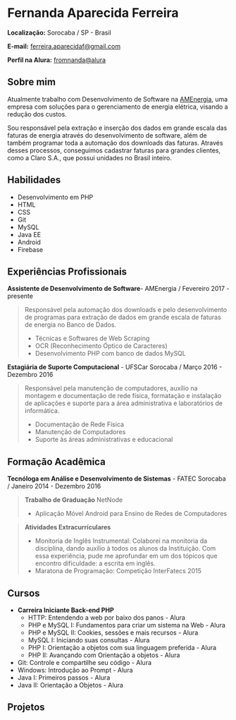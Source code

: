 # Fernanda Aparecida Ferreira

__Localização:__ Sorocaba / SP - Brasil

__E-mail:__ [ferreira.aparecidaf@gmail.com](mailto:ferreira.aparecidaf@gmail.com)

__Perfil na Alura:__ [fromnanda@alura](https://cursos.alura.com.br/user/fromnanda)

## Sobre mim

Atualmente trabalho com Desenvolvimento de Software na [AMEnergia](http://www.amenergia.com.br), uma empresa com soluções para o gerenciamento de energia elétrica, visando a redução dos custos.

Sou responsável pela extração e inserção dos dados em grande escala das faturas de energia através do desenvolvimento de software, além de também programar toda a automação dos downloads das faturas. Através desses processos, conseguimos cadastrar faturas para grandes clientes, como a Claro S.A., que possui unidades no Brasil inteiro.

## Habilidades

- Desenvolvimento em PHP
- HTML
- CSS
- Git
- MySQL
- Java EE
- Android
- Firebase

## Experiências Profissionais

__Assistente de Desenvolvimento de Software__- AMEnergia / Fevereiro 2017 - presente
> Responsável pela automação dos downloads e pelo desenvolvimento de programas para extração de dados em grande escala de faturas de energia no Banco de Dados.
> - Técnicas e Softwares de Web Scraping
> - OCR (Reconhecimento Óptico de Caracteres) 
> - Desenvolvimento PHP com banco de dados MySQL

__Estagiária de Suporte Computacional__ - UFSCar Sorocaba / Março 2016 - Dezembro 2016
> Responsável pela manutenção de computadores, auxílio na montagem e documentação de rede física, formatação e instalação de aplicações e  suporte para a área administrativa e laboratórios de informática. 
> - Documentação de Rede Física
> - Manutenção de Computadores
> - Suporte às áreas administrativas e educacional

## Formação Acadêmica

__Tecnóloga em Análise e Desenvolvimento de Sistemas__ - FATEC Sorocaba / Janeiro 2014 - Dezembro 2016
> **Trabalho de Graduação**
> NetNode
> - Aplicação Móvel Android para Ensino de Redes de Computadores

> **Atividades Extracurrículares**
> - Monitoria de Inglês Instrumental: Colaborei na monitoria da disciplina, dando auxílio à todos os alunos da Instituição. Com essa experiência, pude me aprofundar em um dos tópicos que encontro dificuldade: a escrita em inglês.
> - Maratona de Programação: Competição InterFatecs 2015

## Cursos
- __Carreira Iniciante Back-end PHP__
  - HTTP: Entendendo a web por baixo dos panos - Alura
  - PHP e MySQL I: Fundamentos para criar um sistema na Web - Alura
  - PHP e MySQL II: Cookies, sessões e mais recursos - Alura
  - MySQL I: Iniciando suas consultas - Alura
  - PHP I: Orientação a objetos com sua linguagem preferida - Alura
  - PHP II: Avançando com Orientação a objetos - Alura
- Git: Controle e compartilhe seu código - Alura
- Windows: Introdução ao Prompt - Alura
- Java I: Primeiros passos - Alura
- Java II: Orientação a Objetos - Alura

## Projetos

